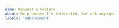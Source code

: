 ```yaml
---
name: Request a Feature
about: No promises I'm interested, but ask anyways
labels: 'enhancement'
---
```

